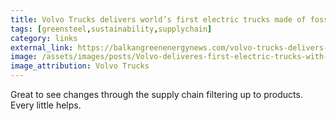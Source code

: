 ```yaml
---
title: Volvo Trucks delivers world’s first electric trucks made of fossil-free steel
tags: [greensteel,sustainability,supplychain]
category: links
external_link: https://balkangreenenergynews.com/volvo-trucks-delivers-worlds-first-electric-trucks-made-of-fossil-free-steel/
image: /assets/images/posts/Volvo-deliveres-first-electric-trucks-with-fossil-free-steel-amazon.jpg
image_attribution: Volvo Trucks
---
```


Great to see changes through the supply chain filtering up to products. Every little helps.
